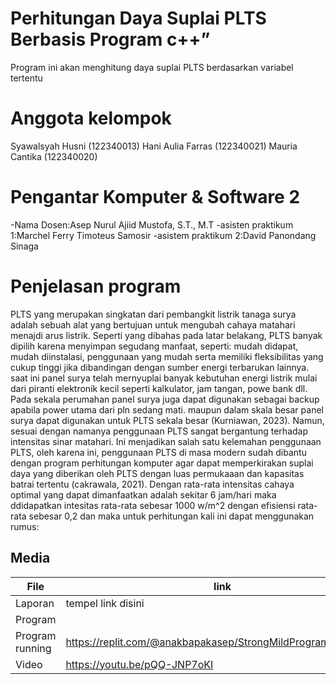 # Perhitungan Daya Suplai PLTS Berbasis Program c++”
Program ini akan menghitung daya suplai PLTS berdasarkan variabel tertentu
# Anggota kelompok
Syawalsyah Husni (122340013)
Hani Aulia Farras (122340021)
Mauria Cantika (122340020)
# Pengantar Komputer & Software 2
-Nama Dosen:Asep Nurul Ajiid Mustofa, S.T., M.T
-asisten praktikum 1:Marchel Ferry Timoteus Samosir
-asistem praktikum 2:David Panondang Sinaga
# Penjelasan program
PLTS yang merupakan singkatan dari pembangkit listrik tanaga surya adalah sebuah alat yang bertujuan untuk mengubah cahaya matahari menajdi arus listrik. Seperti yang dibahas pada latar belakang, PLTS banyak dipilih karena menyimpan segudang manfaat, seperti: mudah didapat, mudah diinstalasi, penggunaan yang mudah serta memiliki fleksibilitas yang cukup tinggi jika dibandingan dengan sumber energi terbarukan lainnya. saat ini panel surya telah mernyuplai banyak kebutuhan energi listrik mulai dari piranti elektronik kecil seperti kalkulator, jam tangan, powe bank dll. Pada sekala perumahan panel surya juga dapat digunakan sebagai backup apabila power utama dari pln sedang mati. maupun dalam skala besar panel surya dapat digunakan untuk PLTS sekala besar (Kurniawan, 2023).
Namun, sesuai dengan namanya penggunaan PLTS sangat bergantung terhadap intensitas sinar matahari. Ini menjadikan salah satu kelemahan penggunaan PLTS, oleh karena ini, penggunaan PLTS di masa modern sudah dibantu dengan program perhitungan komputer agar dapat memperkirakan suplai daya yang diberikan oleh PLTS dengan luas permukaaan dan kapasitas batrai tertentu (cakrawala, 2021). Dengan rata-rata intensitas cahaya optimal yang dapat dimanfaatkan adalah sekitar 6 jam/hari maka ddidapatkan intesitas rata-rata sebesar 1000 w/m^2 dengan efisiensi rata-rata sebesar 0,2 dan maka untuk perhitungan kali ini dapat menggunakan rumus:
## Media

| File |      link     |
| ------ | ------ |
| Laporan | tempel link disini |
| Program |   |
| Program running |https://replit.com/@anakbapakasep/StrongMildProgram#main.cpp   |
| Video |  https://youtu.be/pQQ-JNP7oKI |
